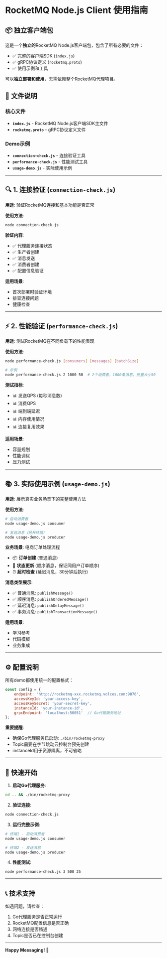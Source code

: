 # RocketMQ Node.js Client 使用指南

## 📦 独立客户端包

这是一个**独立的**RocketMQ Node.js客户端包，包含了所有必要的文件：
- ✅ 完整的客户端SDK (`index.js`)
- ✅ gRPC协议定义 (`rocketmq.proto`)
- ✅ 使用示例和工具

可以**独立部署和使用**，无需依赖整个RocketMQ代理项目。

## 📁 文件说明

### 核心文件
- **`index.js`** - RocketMQ Node.js客户端SDK主文件
- **`rocketmq.proto`** - gRPC协议定义文件

### Demo示例
- **`connection-check.js`** - 连接验证工具
- **`performance-check.js`** - 性能测试工具  
- **`usage-demo.js`** - 实际使用示例

---

## 🔍 1. 连接验证 (`connection-check.js`)

**用途**: 验证RocketMQ连接和基本功能是否正常

**使用方法**:
```bash
node connection-check.js
```

**验证内容**:
- ✅ 代理服务连接状态
- ✅ 生产者创建
- ✅ 消息发送
- ✅ 消费者创建
- ✅ 配置信息验证

**适用场景**: 
- 首次部署时验证环境
- 排查连接问题
- 健康检查

---

## ⚡ 2. 性能验证 (`performance-check.js`)

**用途**: 测试RocketMQ在不同负载下的性能表现

**使用方法**:
```bash
node performance-check.js [consumers] [messages] [batchSize]

# 示例
node performance-check.js 2 1000 50  # 2个消费者，1000条消息，批量大小50
```

**测试指标**:
- 📊 发送QPS (每秒消息数)
- 📊 消费QPS 
- 📊 端到端延迟
- 📊 内存使用情况
- 📊 连接复用效果

**适用场景**:
- 容量规划
- 性能调优
- 压力测试

---

## 📚 3. 实际使用示例 (`usage-demo.js`)

**用途**: 展示真实业务场景下的完整使用方法

**使用方法**:
```bash
# 启动消费者
node usage-demo.js consumer

# 发送消息（另开终端）
node usage-demo.js producer
```

**业务场景**: 电商订单处理流程
- 📦 **订单创建** (普通消息)
- 🔄 **状态更新** (顺序消息，保证同用户订单顺序)
- ⏰ **超时检查** (延迟消息，30分钟后执行)

**消息类型展示**:
- ✅ 普通消息: `publishMessage()`
- ✅ 顺序消息: `publishOrderedMessage()`  
- ✅ 延迟消息: `publishDelayMessage()`
- ✅ 事务消息: `publishTransactionMessage()`

**适用场景**:
- 学习参考
- 代码模板
- 业务集成

---

## ⚙️ 配置说明

所有demo都使用统一的配置格式：

```javascript
const config = {
    endpoint: 'http://rocketmq-xxx.rocketmq.volces.com:9876',
    accessKeyId: 'your-access-key',
    accessKeySecret: 'your-secret-key', 
    instanceId: 'your-instance-id',
    grpcEndpoint: 'localhost:50051'  // Go代理服务地址
};
```

**重要提醒**:
- 确保Go代理服务已启动: `./bin/rocketmq-proxy`
- Topic需要在字节跳动云控制台预先创建
- instanceId用于资源隔离，不可省略

---

## 🚀 快速开始

1. **启动Go代理服务**:
```bash
cd .. && ./bin/rocketmq-proxy
```

2. **验证连接**:
```bash
node connection-check.js
```

3. **运行完整示例**:
```bash
# 终端1 - 启动消费者
node usage-demo.js consumer

# 终端2 - 发送消息
node usage-demo.js producer
```

4. **性能测试**:
```bash
node performance-check.js 3 500 25
```

---

## 📞 技术支持

如遇问题，请检查：
1. Go代理服务是否正常运行
2. RocketMQ配置信息是否正确
3. 网络连接是否畅通
4. Topic是否已在控制台创建

---

**Happy Messaging! 🚀** 